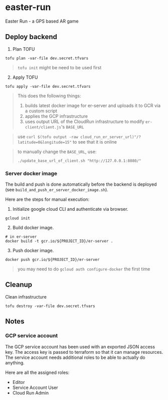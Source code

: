 # easter-run
Easter Run - a GPS based AR game


## Deploy backend

1. Plan TOFU
```
tofu plan -var-file dev.secret.tfvars
```

> `tofu init` might be need to be used first

2. Apply TOFU

```
tofu apply -var-file dev.secret.tfvars
```

> This does the following things:
> 1. builds latest docker image for er-server and uploads it to GCR via a custom script
> 2. applies the GCP infrastructure
> 3. uses output URL of the CloudRun infrastructure to modify `er-client/client.js`'s `BASE_URL`

> use `curl $(tofu output -raw cloud_run_er_server_url)"/?latitude=0&longitude=15"` to see that it is online

> to manually change the `BASE_URL`, use:
> ```
> ./update_base_url_of_client.sh "http://127.0.0.1:8080/"
> ```

### Server docker image

The build and push is done automatically before the backend is deployed (see `build_and_push_er_server_docker_image.sh`).

Here are the steps for manual execution:

1. Initialize google cloud CLI and authenticate via browser.
```
gcloud init
```
2. Build docker image.
```
# in er-server
docker build -t gcr.io/${PROJECT_ID}/er-server .
```
3. Push docker image.
```
docker push gcr.io/${PROJECT_ID}/er-server
```

> you may need to do `gcloud auth configure-docker` the first time

## Cleanup

Clean infrastructure
```
tofu destroy -var-file dev.secret.tfvars
```


## Notes


### GCP service account
The GCP service account has been used with an exported JSON access key. 
The access key is passed to terraform so that it can manage resources.
The service account needs additional roles to be able to actually do anything.

Here are all the assigned roles:
- Editor
- Service Account User
- Cloud Run Admin
